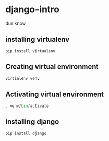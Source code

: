 # django-intro

dun know

## installing virtualenv

```python
pip install virtualenv
```

## Creating virtual environment

```python
virtialenv venv
```

## Activating virtual environment

```python
. venv/bin/activate
```

## installing django
```python
pip install django 

```








